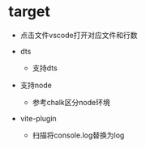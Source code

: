 
# target
- 点击文件vscode打开对应文件和行数

- dts
  - 支持dts

- 支持node
  - 参考chalk区分node环境

- vite-plugin
   - 扫描将console.log替换为log
